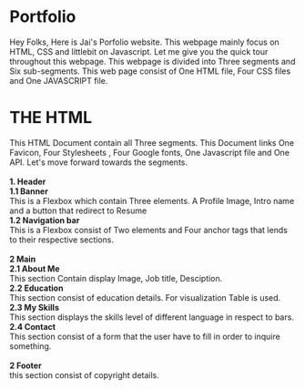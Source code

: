 # Portfolio
Hey Folks, Here is Jai's Porfolio website. This webpage mainly focus on HTML, CSS and littlebit on Javascript. Let me give you the quick tour throughout this webpage. This webpage is divided into Three segments and Six sub-segments. This web page consist of One HTML file, Four CSS files and One JAVASCRIPT file. 
# THE HTML
This HTML Document contain all Three segments. This Document links One Favicon, Four Stylesheets , Four Google fonts, One Javascript file and One API. Let's move forward towards the segments. <br><br>
**1. Header**<br>
**1.1 Banner**<br>This is a Flexbox which contain Three elements. A Profile Image, Intro name and a button that redirect to Resume<br>
**1.2 Navigation bar**<br>This is a Flexbox consist of Two elements and Four anchor tags that lends to their respective sections. <br><br>
**2 Main**<br>
**2.1 About Me**<br>This section Contain display Image, Job title, Desciption.<br>
**2.2 Education**<br>This section consist of education details. For visualization Table is used.<br>
**2.3 My Skills**<br>This section displays the skills level of different language in respect to bars.<br>
**2.4 Contact**<br>This section consist of a form that the user have to fill in order to inquire something. <br><br>
**2 Footer**<br>this section consist of copyright details.



